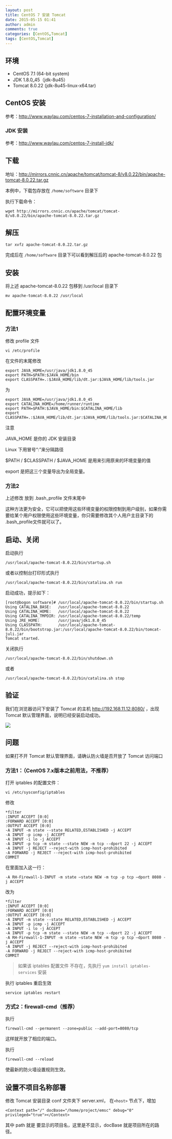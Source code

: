 ```yaml
---
layout: post
title: CentOS 7 安装 Tomcat
date: 2015-05-15 01:41
author: admin
comments: true
categories: [CentOS,Tomcat]
tags: [CentOS,Tomcat]
---
```


## 环境

* CentOS 7.1 (64-bit system)
* JDK 1.8.0_45（jdk-8u45）
* Tomcat 8.0.22 (jdk-8u45-linux-x64.tar)

<!-- more -->

## CentOS 安装

参考：<http://www.waylau.com/centos-7-installation-and-configuration/>

### JDK 安装

参考：<http://www.waylau.com/centos-7-install-jdk/>


## 下载

地址：<http://mirrors.cnnic.cn/apache/tomcat/tomcat-8/v8.0.22/bin/apache-tomcat-8.0.22.tar.gz>

本例中，下载包存放在 `/home/software` 目录下

执行下载命令：

    wget http://mirrors.cnnic.cn/apache/tomcat/tomcat-8/v8.0.22/bin/apache-tomcat-8.0.22.tar.gz

## 解压

    tar xvfz apache-tomcat-8.0.22.tar.gz
    
完成后在  `/home/software`  目录下可以看到解压后的 apache-tomcat-8.0.22 包

## 安装

将上述 apache-tomcat-8.0.22 包移到 /usr/local  目录下

    mv apache-tomcat-8.0.22 /usr/local
    
## 配置环境变量

### 方法1

修改 profile 文件

    vi /etc/profile

在文件的末尾修改

```
export JAVA_HOME=/usr/java/jdk1.8.0_45
export PATH=$PATH:$JAVA_HOME/bin
export CLASSPATH=.:$JAVA_HOME/lib/dt.jar:$JAVA_HOME/lib/tools.jar
```

为

```
export JAVA_HOME=/usr/java/jdk1.8.0_45
export CATALINA_HOME=/home/runner/runtime    
export PATH=$PATH:$JAVA_HOME/bin:$CATALINA_HOME/lib 
export CLASSPATH=.:$JAVA_HOME/lib/dt.jar:$JAVA_HOME/lib/tools.jar:$CATALINA_HOME/bin
```
    
注意

JAVA_HOME 是你的 JDK 安装目录

Linux 下用冒号“:”来分隔路径

$PATH / $CLASSPATH / $JAVA_HOME 是用来引用原来的环境变量的值

export 是把这三个变量导出为全局变量。

### 方法2

上述修改 放到 .bash_profile 文件末尾中

这种方法更为安全，它可以把使用这些环境变量的权限控制到用户级别，如果你需要给某个用户权限使用这些环境变量，你只需要修改其个人用户主目录下的 .bash_profile文件就可以了。

## 启动、关闭

启动执行 

    /usr/local/apache-tomcat-8.0.22/bin/startup.sh
    
或者以控制台打印形式执行 

    /usr/local/apache-tomcat-8.0.22/bin/catalina.sh run


启动成功，提示如下：

    [root@bogon software]# /usr/local/apache-tomcat-8.0.22/bin/startup.sh
    Using CATALINA_BASE:   /usr/local/apache-tomcat-8.0.22
    Using CATALINA_HOME:   /usr/local/apache-tomcat-8.0.22
    Using CATALINA_TMPDIR: /usr/local/apache-tomcat-8.0.22/temp
    Using JRE_HOME:        /usr/java/jdk1.8.0_45
    Using CLASSPATH:       /usr/local/apache-tomcat-8.0.22/bin/bootstrap.jar:/usr/local/apache-tomcat-8.0.22/bin/tomcat-juli.jar
    Tomcat started.

关闭执行 

    /usr/local/apache-tomcat-8.0.22/bin/shutdown.sh
    
或者

    /usr/local/apache-tomcat-8.0.22/bin/catalina.sh stop
    
## 验证

我们在浏览器访问下安装了 Tomcat 的主机 <http://192.168.11.12:8080/> ，出现Tomcat 默认管理界面，说明已经安装启动成功。

![](http://99btgc01.info/uploads/2015/05/tomcat.jpg)

## 问题

如果打不开 Tomcat 默认管理界面，请确认防火墙是否开放了 Tomcat 访问端口

### 方法1：（CentOS 7.x版本之前用法，不推荐）

打开 iptables 的配置文件：

    vi /etc/sysconfig/iptables
    
修改 
    
    *filter
    :INPUT ACCEPT [0:0]
    :FORWARD ACCEPT [0:0]
    :OUTPUT ACCEPT [0:0]
    -A INPUT -m state --state RELATED,ESTABLISHED -j ACCEPT
    -A INPUT -p icmp -j ACCEPT
    -A INPUT -i lo -j ACCEPT
    -A INPUT -p tcp -m state --state NEW -m tcp --dport 22 -j ACCEPT
    -A INPUT -j REJECT --reject-with icmp-host-prohibited
    -A FORWARD -j REJECT --reject-with icmp-host-prohibited
    COMMIT

在里面加入这一行：

    -A RH-Firewall-1-INPUT -m state –state NEW -m tcp -p tcp –dport 8080 -j ACCEPT
    
改为

    *filter
    :INPUT ACCEPT [0:0]
    :FORWARD ACCEPT [0:0]
    :OUTPUT ACCEPT [0:0]
    -A INPUT -m state --state RELATED,ESTABLISHED -j ACCEPT
    -A INPUT -p icmp -j ACCEPT
    -A INPUT -i lo -j ACCEPT
    -A INPUT -p tcp -m state --state NEW -m tcp --dport 22 -j ACCEPT
    -A RH-Firewall-1-INPUT -m state –state NEW -m tcp -p tcp –dport 8080 -j ACCEPT
    -A INPUT -j REJECT --reject-with icmp-host-prohibited
    -A FORWARD -j REJECT --reject-with icmp-host-prohibited
    COMMIT

>如果该 iptables 配置文件 不存在，先执行 `yum install iptables-services` 安装

执行 iptables 重启生效

    service iptables restart
    
###  方式2：firewall-cmd（推荐）

执行

    firewall-cmd --permanent --zone=public --add-port=8080/tcp
    
这样就开放了相应的端口。

执行 

    firewall-cmd --reload 

使最新的防火墙设置规则生效。


## 设置不项目名称部署

修改 Tomcat 安装目录 conf 文件夹下 server.xml， 在`<host>` 节点下，增加

    <Context path="/" docBase="/home/project/emsc" debug="0" privileged="true"></Context>

其中 path 就是 要显示的项目名，这里是不显示，docBase 就是项目所在的路径。

